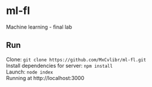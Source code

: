# ml-fl
Machine learning - final lab

## Run
Clone: `git clone https://github.com/MxCvlibr/ml-fl.git`<br>
Install dependencies for server: `npm install`<br>
Launch: `node index`<br>
Running at http://localhost:3000
